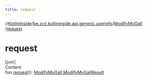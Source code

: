 ```yaml
---
title: request -
---
```

//[KotlinInside](../../index.md)/[be.zvz.kotlininside.api.generic.userinfo](../index.md)/[ModifyMyGall](index.md)
/[request](request.md)

# request

[jvm]  
Content  
fun [request](request.md)(): [ModifyMyGall.ModifyMyGallResult](-modify-my-gall-result/index.md)  



